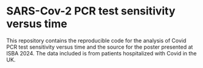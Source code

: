# SARS-Cov-2 PCR test sensitivity versus time

This repository contains the reproducible code for the analysis of Covid PCR test sensitivity versus time and the source for the poster presented at ISBA 2024.  The data included is from patients hospitalized with Covid in the UK.

